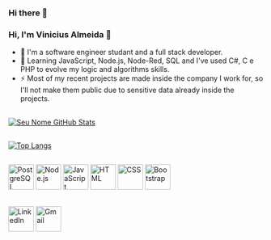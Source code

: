 ### Hi there 👋

<!--
**ViniciusAlmeid4/ViniciusAlmeid4** is a ✨ _special_ ✨ repository because its `README.md` (this file) appears on your GitHub profile.

Here are some ideas to get you started:

- 🔭 I’m currently working on ...
- 🌱 I’m currently learning ...
- 👯 I’m looking to collaborate on ...
- 🤔 I’m looking for help with ...
- 💬 Ask me about ...
- 📫 How to reach me: ...
- 😄 Pronouns: ...
- ⚡ Fun fact: ...
-->

### Hi, I'm Vinicius Almeida 👋

- 🔭 I'm a software engineer studant and a full stack developer.
- 🌱 Learning JavaScript, Node.js, Node-Red, SQL and I've used C#, C e PHP to evolve my logic and algorithms skills.
- ⚡ Most of my recent projects are made inside the company I work for, so I'll not make them public due to sensitive data already inside the projects.

##
[![Seu Nome GitHub Stats](https://github-readme-stats.vercel.app/api?username=ViniciusAlmeid4&show_icons=true&theme=merko )](https://github.com/ViniciusAlmeid4)

##
[![Top Langs](https://github-readme-stats.vercel.app/api/top-langs/?username=ViniciusAlmeid4&layout=compact&theme=merko )](https://github.com/ViniciusAlmeid4)

##
[<img src="https://img.icons8.com/color/96/000000/postgreesql.png" alt="PostgreSQL" width="50">](https://www.postgresql.org/)
[<img src="https://img.icons8.com/color/96/000000/nodejs.png" alt="Node.js" width="50">](https://nodejs.org/)
[<img src="https://img.icons8.com/color/96/000000/javascript.png" alt="JavaScript" width="50">](https://www.javascript.com/)
[<img src="https://img.icons8.com/color/96/000000/html-5.png" alt="HTML" width="50">](https://developer.mozilla.org/en-US/docs/Web/HTML)
[<img src="https://img.icons8.com/color/96/000000/css3.png" alt="CSS" width="50">](https://developer.mozilla.org/en-US/docs/Web/CSS)
[<img src="https://img.icons8.com/color/96/000000/bootstrap.png" alt="Bootstrap" width="50">](https://getbootstrap.com/)


##
 [<img src="https://img.icons8.com/color/96/000000/linkedin.png" alt="LinkedIn" width="50"/>](https://www.linkedin.com/in/vinicius-blumle-silva-planas-de-almeida/)
 [<img src="https://img.icons8.com/color/96/000000/gmail.png" alt="Gmail" width="50"/>](mailto:cmpalmeidaa@gmail.com)

